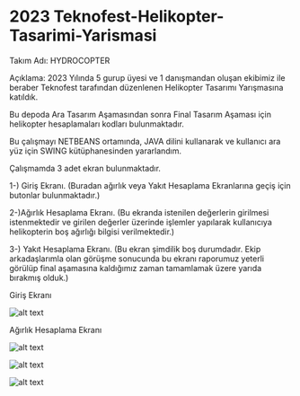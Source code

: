 # 2023 Teknofest-Helikopter-Tasarimi-Yarismasi
Takım Adı: HYDROCOPTER

Açıklama: 2023 Yılında 5 gurup üyesi ve 1 danışmandan oluşan ekibimiz ile beraber Teknofest tarafından düzenlenen Helikopter Tasarımı Yarışmasına katıldık. 

Bu depoda Ara Tasarım Aşamasından sonra Final Tasarım Aşaması için helikopter hesaplamaları kodları bulunmaktadır. 


Bu çalışmayı NETBEANS ortamında, JAVA dilini kullanarak ve kullanıcı ara yüz için SWING kütüphanesinden yararlandım.    

Çalışmamda 3 adet ekran bulunmaktadır. 

1-) Giriş Ekranı. (Buradan ağırlık veya Yakıt Hesaplama Ekranlarına geçiş için butonlar bulunmaktadır.)

2-)Ağırlık Hesaplama Ekranı. (Bu ekranda istenilen değerlerin girilmesi istenmektedir ve girilen değerler üzerinde işlemler yapılarak kullanıcıya helikopterin boş ağırlığı bilgisi verilmektedir.)

3-) Yakıt Hesaplama Ekranı. (Bu ekran şimdilik boş durumdadır. Ekip arkadaşlarımla olan görüşme sonucunda bu ekranı raporumuz yeterli görülüp final aşamasına kaldığımız zaman tamamlamak üzere yarıda bırakmış olduk.)


Giriş Ekranı

![alt text](https://github.com/OmerSoydinc/Teknofest-Helikopter-Tasarimi-Yarismasi/blob/main/Teknofest/resimler/giri%C5%9F%20ekran%C4%B1.png)



Ağırlık Hesaplama Ekranı

![alt text](https://github.com/OmerSoydinc/Teknofest-Helikopter-Tasarimi-Yarismasi/blob/main/Teknofest/resimler/s1.png)

![alt text](https://github.com/OmerSoydinc/Teknofest-Helikopter-Tasarimi-Yarismasi/blob/main/Teknofest/resimler/s3.png)                     

![alt text](https://github.com/OmerSoydinc/Teknofest-Helikopter-Tasarimi-Yarismasi/blob/main/Teknofest/resimler/s2.png)
